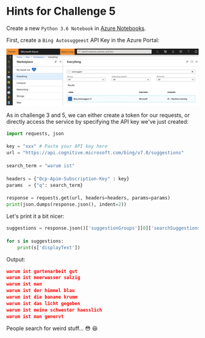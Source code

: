 # Hints for Challenge 5

Create a new `Python 3.6 Notebook` in [Azure Notebooks](https://notebooks.azure.com/).

First, create a `Bing Autosuggeest` API Key in the Azure Portal:

![alt text](../images/bing_autosuggest.png "Bing Autosuggest")

As in challenge 3 and 5, we can either create a token for our requests, or directly access the service by specifying the API key we've just created:


```python
import requests, json

key = "xxx" # Paste your API key here
url = "https://api.cognitive.microsoft.com/bing/v7.0/suggestions"

search_term = "warum ist"

headers = {"Ocp-Apim-Subscription-Key" : key}
params  = {"q": search_term}

response = requests.get(url, headers=headers, params=params)
print(json.dumps(response.json(), indent=2))
```

Let's print it a bit nicer:

```python
suggestions = response.json()['suggestionGroups'][0]['searchSuggestions']

for s in suggestions:
    print(s['displayText'])
```

Output:

```json
warum ist gartenarbeit gut
warum ist meerwasser salzig
warum ist man
warum ist der himmel blau
warum ist die banane krumm
warum ist das licht gegeben
warum ist meine schwester haesslich
warum ist man genervt
```

People search for weird stuff... :flushed: :satisfied: